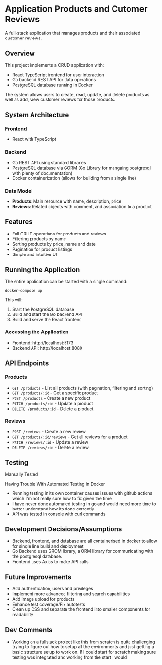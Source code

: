 # Application Products and Cutomer Reviews

A full-stack application that manages products and their associated customer reviews.

## Overview

This project implements a CRUD application with:
- React TypeScript frontend for user interaction
- Go backend REST API for data operations
- PostgreSQL database running in Docker

The system allows users to create, read, update, and delete products as well as add, view customer reviews for those products.

## System Architecture

### Frontend
- React with TypeScript

### Backend
- Go REST API using standard libraries
- PostgreSQL database via GORM (Go Library for mangaing postgresql with plenty of documentation)
- Docker containerization (allows for building from a single line)

### Data Model
- **Products**: Main resource with name, description, price
- **Reviews**: Related objects with comment, and association to a product

## Features

- Full CRUD operations for products and reviews
- Filtering products by name
- Sorting products by price, name and date
- Pagination for product listings
- Simple and intuitive UI

## Running the Application

The entire application can be started with a single command:

```bash
docker-compose up
```

This will:
1. Start the PostgreSQL database
2. Build and start the Go backend API
3. Build and serve the React frontend

### Accessing the Application

- Frontend: http://localhost:5173
- Backend API: http://localhost:8080

## API Endpoints

### Products

- `GET /products` - List all products (with pagination, filtering and sorting)
- `GET /products/:id` - Get a specific product
- `POST /products` - Create a new product
- `PATCH /products/:id` - Update a product
- `DELETE /products/:id` - Delete a product

### Reviews

- `POST /reviews` - Create a new review
- `GET /products/:id/reviews` - Get all reviews for a product
- `PATCH /reviews/:id` - Update a review
- `DELETE /reviews/:id` - Delete a review

## Testing

Manually Tested

Having Trouble With Automated Testing in Docker

- Running testing in its own container causes issues with github actions which I'm not really sure how to fix given the time
- I have never done automated testing in go and would need more time to better understand how its done correctly
- API was tested in console with curl commands

## Development Decisions/Assumptions

- Backend, frontend, and database are all containerised in docker to allow for single line build and deployment
- Go Backend uses GROM library, a ORM library for communicating with the postgresql database.
- Frontend uses Axios to make API calls

## Future Improvements

- Add authentication, users and privileges
- Implement more advanced filtering and search capabilities
- Add image upload for products
- Enhance test coverage/Fix autotests
- Clean up CSS and separate the frontend into smaller components for readability

## Dev Comments
- Working on a fullstack project like this from scratch is quite challenging trying to figure out how to setup all the environments and just getting a basic structure setup to work on. If I could start for scratch making sure testing was integrated and working from the start I would
